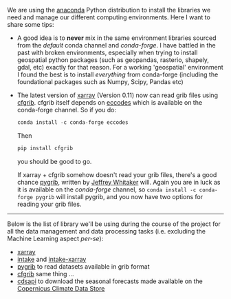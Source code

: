 <!--
.. title: Setting up a conda environment for data processing
.. slug: setting-up-a-conda-environment-for-data-processing
.. date: 2018-11-15 17:34:28 UTC+13:00
.. tags: conda, grib
.. category: 
.. link: 
.. description: 
.. type: text
-->

We are using the [anaconda](http://www.anaconda.com) Python distribution to install the libraries we need and manage our different computing environments. Here I want to share some tips: 

+ A good idea is to **never** mix in the same environment libraries sourced from the *default* conda channel and *conda-forge*. I have battled in the past with broken environments, especially when trying to install geospatial python packages (such as geopandas, rasterio, shapely, gdal, etc) exactly for that reason. For a working 'geospatial' environment I found the best is to install *everything* from conda-forge (including the foundational packages such as Numpy, Scipy, Pandas etc)

+ The latest version of [xarray]() (Version 0.11) now can read grib files using [cfgrib](). cfgrib itself depends on [eccodes]() which is available on the conda-forge channel. So if you do: 

  ```python
  conda install -c conda-forge eccodes   
  ```

  Then

  ```python
  pip install cfgrib   
  ```

  you should be good to go. 

  If xarray + cfgrib somehow doesn't read your grib files, there's a good chance [pygrib](https://github.com/jswhit/pygrib), written by [Jeffrey Whitaker](https://www.esrl.noaa.gov/psd/people/jeffrey.s.whitaker/) will. Again you are in luck as it is available on the *conda-forge* channel, so `conda install -c conda-forge pygrib` will install pygrib, and you now have two options for reading your grib files. 

----

Below is the list of library we'll be using during the course of the project for all the data management and data processing tasks (i.e. excluding the Machine Learning aspect *per-se*): 

+ [xarray](http://xarray.pydata.org) 
+ [intake](https://intake.readthedocs.io/en/latest/quickstart.html) and [intake-xarray](https://github.com/ContinuumIO/intake-xarray)
+ [pygrib](https://github.com/jswhit/pygrib) to read datasets available in grib format
+ [cfgrib](https://github.com/ecmwf/cfgrib) same thing ... 
+ [cdsapi](https://pypi.org/project/cdsapi/) to download the seasonal forecasts made available on the [Copernicus Climate Data Store](https://cds.climate.copernicus.eu)